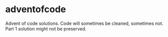 # adventofcode
Advent of code solutions. Code will sometimes be cleaned, sometimes not. Part 1 solution might not be preserved.

